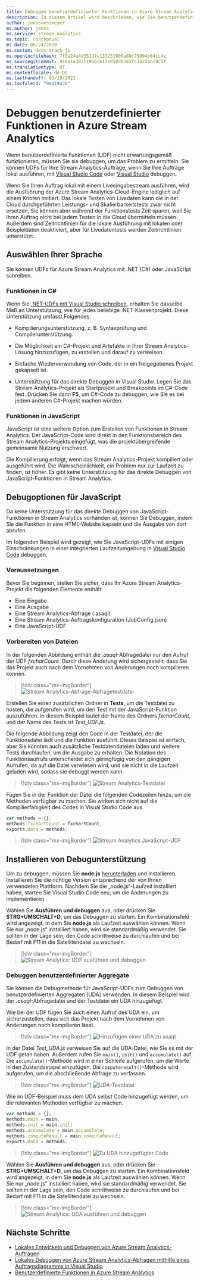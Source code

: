 ```yaml
---
title: Debuggen benutzerdefinierter Funktionen in Azure Stream Analytics
description: In diesem Artikel wird beschrieben, wie Sie benutzerdefinierte Funktionen in Azure Stream Analytics debuggen.
author: jenssuessmeyer
ms.author: jenss
ms.service: stream-analytics
ms.topic: conceptual
ms.date: 06/24/2020
ms.custom: devx-track-js
ms.openlocfilehash: 7f5a24e4d351d7c133251900a80c70094b84cc4e
ms.sourcegitcommit: 910a1a38711966cb171050db245fc3b22abc8c5f
ms.translationtype: HT
ms.contentlocale: de-DE
ms.lasthandoff: 03/19/2021
ms.locfileid: "98019430"
---
```

# <a name="debug-user-defined-functions-in-azure-stream-analytics"></a>Debuggen benutzerdefinierter Funktionen in Azure Stream Analytics 

Wenn benutzerdefinierte Funktionen (UDF) nicht erwartungsgemäß funktionieren, müssen Sie sie debuggen, um das Problem zu ermitteln. Sie können UDFs für Ihre Stream Analytics-Aufträge, wenn Sie Ihre Aufträge lokal ausführen, mit [Visual Studio Code](visual-studio-code-local-run-live-input.md) oder [Visual Studio](stream-analytics-vs-tools-local-run.md) debuggen.

Wenn Sie Ihren Auftrag lokal mit einem Liveeingabestream ausführen, wird die Ausführung der Azure Stream Analytics-Cloud-Engine lediglich auf einem Knoten imitiert. Das lokale Testen von Livedaten kann die in der Cloud durchgeführten Leistungs- und Skalierbarkeitstests zwar nicht ersetzen, Sie können aber während der Funktionstests Zeit sparen, weil Sie Ihren Auftrag nicht bei jedem Testen in die Cloud übermitteln müssen. Außerdem sind Zeitrichtlinien für die lokale Ausführung mit lokalen oder Beispieldaten deaktiviert, aber für Livedatentests werden Zeitrichtlinien unterstützt.

## <a name="pick-your-language"></a>Auswählen Ihrer Sprache

Sie können UDFs für Azure Stream Analytics mit .NET (C#) oder JavaScript schreiben. 

### <a name="functions-in-c"></a>Funktionen in C# 

Wenn Sie [.NET-UDFs mit Visual Studio schreiben](stream-analytics-edge-csharp-udf-methods.md), erhalten Sie dasselbe Maß an Unterstützung, wie für jedes beliebige .NET-Klassenprojekt. Diese Unterstützung umfasst Folgendes:

* Kompilierungsunterstützung, z. B. Syntaxprüfung und Compilerunterstützung.

* Die Möglichkeit ein C#-Projekt und Artefakte in Ihrer Stream Analytics-Lösung hinzuzufügen, zu erstellen und darauf zu verweisen. 

* Einfache Wiederverwendung von Code, der in ein freigegebenes Projekt gekapselt ist. 

* Unterstützung für das direkte Debuggen in Visual Studio. Legen Sie das Stream Analytics-Projekt als Startprojekt und Breakpoints im C#-Code fest. Drücken Sie dann **F5**, um C#-Code zu debuggen, wie Sie es bei jedem anderen C#-Projekt machen würden. 

### <a name="functions-in-javascript"></a>Funktionen in JavaScript

JavaScript ist eine weitere Option zum Erstellen von Funktionen in Stream Analytics. Der JavaScript-Code wird direkt in den Funktionsbereich des Stream Analytics-Projekts eingefügt, was die projektübergreifende gemeinsame Nutzung erschwert.

Die Kompilierung erfolgt, wenn das Stream Analytics-Projekt kompiliert oder ausgeführt wird. Die Wahrscheinlichkeit, ein Problem nur zur Laufzeit zu finden, ist höher. Es gibt keine Unterstützung für das direkte Debuggen von JavaScript-Funktionen in Stream Analytics.

## <a name="debug-options-for-javascript"></a>Debugoptionen für JavaScript

Da keine Unterstützung für das direkte Debuggen von JavaScript-Funktionen in Stream Analytics vorhanden ist, können Sie Debuggen, indem Sie die Funktion in eine HTML-Website kapseln und die Ausgabe von dort abrufen.

Im folgenden Beispiel wird gezeigt, wie Sie JavaScript-UDFs mit einigen Einschränkungen in einer integrierten Laufzeitumgebung in [Visual Studio Code](quick-create-visual-studio-code.md) debuggen.

### <a name="prerequisites"></a>Voraussetzungen

Bevor Sie beginnen, stellen Sie sicher, dass Ihr Azure Stream Analytics-Projekt die folgenden Elemente enthält:

* Eine Eingabe 
* Eine Ausgabe 
* Eine Stream Analytics-Abfrage (.asaql) 
* Eine Stream Analytics-Auftragskonfiguration (JobConfig.json)
* Eine JavaScript-UDF

### <a name="prepare-files"></a>Vorbereiten von Dateien

In der folgenden Abbildung enthält die *.asaql*-Abfragedatei nur den Aufruf der UDF *fxcharCount*. Durch diese Änderung wird sichergestellt, dass Sie das Projekt auch nach dem Vornehmen von Änderungen noch kompilieren können.

> [!div class="mx-imgBorder"]
> ![Stream Analytics-Abfrage-Abfragetestdatei](./media/debug-user-defined-functions/asaql-file.png)

Erstellen Sie einen zusätzlichen Ordner in **Tests**, um die Testdatei zu hosten, die aufgerufen wird, um den Test mit der JavaScript-Funktion auszuführen. In diesem Beispiel lautet der Name des Ordners *fxcharCount*, und der Name des Tests ist *Test_UDF.js*. 

Die folgende Abbildung zeigt den Code in der Testdatei, der die Funktionsdatei lädt und die Funktion ausführt. Dieses Beispiel ist einfach, aber Sie könnten auch zusätzliche Testdatendateien laden und weitere Tests durchlaufen, um die Ausgabe zu erhalten. Die Notation des Funktionsaufrufs unterscheidet sich geringfügig von den gängigen Aufrufen, da auf die Datei verwiesen wird, und sie nicht in die Laufzeit geladen wird, sodass sie debuggt werden kann. 

> [!div class="mx-imgBorder"]
> ![Stream Analytics-Testdatei](./media/debug-user-defined-functions/test-file.png)

Fügen Sie in der Funktion der Datei die folgenden Codezeilen hinzu, um die Methoden verfügbar zu machen. Sie wirken sich nicht auf die Kompilierfähigkeit des Codes in Visual Studio Code aus.

```javascript
var methods = {};
methods.fxchartCount = fxchartCount;
exports.data = methods;
``` 

> [!div class="mx-imgBorder"]
> ![Stream Analytics JavaScript-UDF](./media/debug-user-defined-functions/udf-file.png)
  
## <a name="install-debug-support"></a>Installieren von Debugunterstützung

Um zu debuggen, müssen Sie **node.js** [herunterladen](https://nodejs.org/en/download/) und installieren. Installieren Sie die richtige Version entsprechend der von Ihnen verwendeten Plattform. Nachdem Sie die „node.js“-Laufzeit installiert haben, starten Sie Visual Studio Code neu, um die Änderungen zu implementieren. 

Wählen Sie **Ausführen und debuggen** aus, oder drücken Sie **STRG+UMSCHALT+D**, um das Debuggen zu starten. Ein Kombinationsfeld wird angezeigt, in dem Sie **node.js** als Laufzeit auswählen können. Wenn Sie nur „node.js“ installiert haben, wird sie standardmäßig verwendet. Sie sollten in der Lage sein, den Code schrittweise zu durchlaufen und bei Bedarf mit F11 in die Satellitendatei zu wechseln. 

> [!div class="mx-imgBorder"]
> ![Stream Analytics: UDF ausführen und debuggen](./media/debug-user-defined-functions/run-debug-udf.png)

### <a name="debug-user-defined-aggregates"></a>Debuggen benutzerdefinierter Aggregate 

Sie können die Debugmethode für JavaScript-UDFs zum Debuggen von benutzerdefinierten Aggregaten (UDA) verwenden. In diesem Beispiel wird der *.asaql*-Abfragedatei und der Testdatei ein UDA hinzugefügt.

Wie bei der UDF fügen Sie auch einen Aufruf des UDA ein, um sicherzustellen, dass sich das Projekt nach dem Vornehmen von Änderungen noch kompilieren lässt. 

> [!div class="mx-imgBorder"]
> ![Hinzufügen einer UDA zu asaql](./media/debug-user-defined-functions/asaql-uda.png)

In der Datei *Test_UDA.js* verweisen Sie auf die UDA-Datei, wie Sie es mit der UDF getan haben. Außerdem rufen Sie `main()`, `init()` und `accumulate()` auf. Die `accumulate()`-Methode wird in einer Schleife aufgerufen, um die Werte in den Zustandsstapel einzufügen. Die `computeresult()`-Methode wird aufgerufen, um die abschließende Abfrage zu verfassen. 

> [!div class="mx-imgBorder"]
> ![UDA-Testdatei](./media/debug-user-defined-functions/uda-test.png)

Wie im UDF-Beispiel muss dem UDA selbst Code hinzugefügt werden, um die relevanten Methoden verfügbar zu machen.

```javascript
var methods = {};
methods.main = main;
methods.init = main.init;
methods.accumulate = main.accumulate;
methods.computeResult = main.computeResult;
exports.data = methods;
``` 

> [!div class="mx-imgBorder"]
> ![Zu UDA hinzugefügter Code](./media/debug-user-defined-functions/uda-expose-methods.png)

Wählen Sie **Ausführen und debuggen** aus, oder drücken Sie **STRG+UMSCHALT+D**, um das Debuggen zu starten. Ein Kombinationsfeld wird angezeigt, in dem Sie **node.js** als Laufzeit auswählen können. Wenn Sie nur „node.js“ installiert haben, wird sie standardmäßig verwendet. Sie sollten in der Lage sein, den Code schrittweise zu durchlaufen und bei Bedarf mit F11 in die Satellitendatei zu wechseln.

> [!div class="mx-imgBorder"]
> ![Stream Analytics: UDA ausführen und debuggen](./media/debug-user-defined-functions/run-debug-uda.png)


## <a name="next-steps"></a>Nächste Schritte

* [Lokales Entwickeln und Debuggen von Azure Stream Analytics-Aufträgen](develop-locally.md)
* [Lokales Debuggen von Azure Stream Analytics-Abfragen mithilfe eines Auftragsdiagramms in Visual Studio](debug-locally-using-job-diagram.md)
* [Benutzerdefinierte Funktionen in Azure Stream Analytics](functions-overview.md)
 
